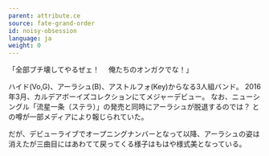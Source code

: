 ```yaml
---
parent: attribute.ce
source: fate-grand-order
id: noisy-obsession
language: ja
weight: 0
---
```


「全部ブチ壊してやるぜェ！
　俺たちのオンガクでな！」

ハイド(Vo,G)、アーラシュ(B)、アストルフォ(Key)からなる3人組バンド。
2016年3月、カルデアボーイズコレクションにてメジャーデビュー。
なお、ニューシングル「流星一条（ステラ）」の発売と同時にアーラシュが脱退するのでは？
との噂が一部メディアにより報じられていた。

だが、デビューライブでオープニングナンバーとなって以降、アーラシュの姿は消えたが三曲目にはあわてて戻ってくる様子はもはや様式美となっている。
